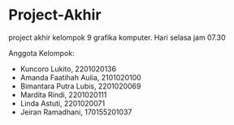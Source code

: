 # Project-Akhir
project akhir kelompok 9 grafika komputer. Hari selasa jam 07.30

Anggota Kelompok:
- Kuncoro Lukito, 2201020136
- Amanda Faatihah Aulia, 2101020100
- Bimantara Putra Lubis, 2201020069
- Mardita Rindi, 2201020111
- Linda Astuti, 2201020071
- Jeiran Ramadhani, 170155201037

